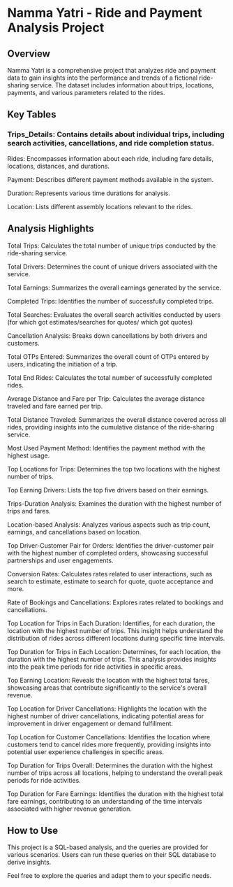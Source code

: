 # Namma Yatri - Ride and Payment Analysis Project

## Overview
Namma Yatri is a comprehensive project that analyzes ride and payment data to gain insights into the performance and trends of a fictional ride-sharing service. The dataset includes information about trips, locations, payments, and various parameters related to the rides.

## Key Tables
### Trips_Details: Contains details about individual trips, including search activities, cancellations, and ride completion status.

Rides: Encompasses information about each ride, including fare details, locations, distances, and durations.

Payment: Describes different payment methods available in the system.

Duration: Represents various time durations for analysis.

Location: Lists different assembly locations relevant to the rides.

## Analysis Highlights
Total Trips: Calculates the total number of unique trips conducted by the ride-sharing service.

Total Drivers: Determines the count of unique drivers associated with the service.

Total Earnings: Summarizes the overall earnings generated by the service.

Completed Trips: Identifies the number of successfully completed trips.

Total Searches: Evaluates the overall search activities conducted by users (for which got estimates/searches for quotes/ which got quotes)

Cancellation Analysis: Breaks down cancellations by both drivers and customers.

Total OTPs Entered: Summarizes the overall count of OTPs entered by users, indicating the initiation of a trip.

Total End Rides: Calculates the total number of successfully completed rides.

Average Distance and Fare per Trip: Calculates the average distance traveled and fare earned per trip.

Total Distance Traveled: Summarizes the overall distance covered across all rides, providing insights into the cumulative distance of the ride-sharing service.

Most Used Payment Method: Identifies the payment method with the highest usage.

Top Locations for Trips: Determines the top two locations with the highest number of trips.

Top Earning Drivers: Lists the top five drivers based on their earnings.

Trips-Duration Analysis: Examines the duration with the highest number of trips and fares.

Location-based Analysis: Analyzes various aspects such as trip count, earnings, and cancellations based on location.

Top Driver-Customer Pair for Orders: Identifies the driver-customer pair with the highest number of completed orders, showcasing successful partnerships and user engagements.

Conversion Rates: Calculates rates related to user interactions, such as search to estimate, estimate to search for quote, quote acceptance and more.

Rate of Bookings and Cancellations: Explores rates related to bookings and cancellations.

Top Location for Trips in Each Duration: Identifies, for each duration, the location with the highest number of trips. This insight helps understand the distribution of rides across different locations during specific time intervals.

Top Duration for Trips in Each Location: Determines, for each location, the duration with the highest number of trips. This analysis provides insights into the peak time periods for ride activities in specific areas.

Top Earning Location: Reveals the location with the highest total fares, showcasing areas that contribute significantly to the service's overall revenue.

Top Location for Driver Cancellations: Highlights the location with the highest number of driver cancellations, indicating potential areas for improvement in driver engagement or demand fulfillment.

Top Location for Customer Cancellations: Identifies the location where customers tend to cancel rides more frequently, providing insights into potential user experience challenges in specific areas.

Top Duration for Trips Overall: Determines the duration with the highest number of trips across all locations, helping to understand the overall peak periods for ride activities.

Top Duration for Fare Earnings: Identifies the duration with the highest total fare earnings, contributing to an understanding of the time intervals associated with higher revenue generation.

## How to Use
This project is a SQL-based analysis, and the queries are provided for various scenarios. Users can run these queries on their SQL database to derive insights.

Feel free to explore the queries and adapt them to your specific needs.
